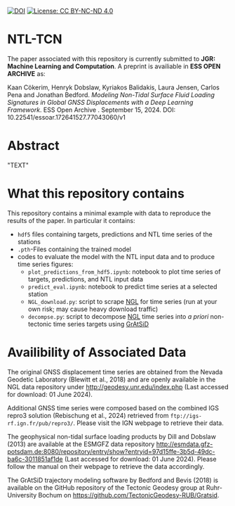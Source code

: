 [![DOI](https://zenodo.org/badge/857427966.svg)](https://zenodo.org/doi/10.5281/zenodo.13768181)
[![License: CC BY-NC-ND 4.0](https://img.shields.io/badge/License-CC_BY--NC--ND_4.0-lightgrey.svg)](https://creativecommons.org/licenses/by-nc-nd/4.0/)

# NTL-TCN
The paper associated with this repository is currently submitted to __JGR: Machine Learning and Computation__. A preprint is availiable in __ESS OPEN ARCHIVE__ as:

Kaan Cökerim, Henryk Dobslaw, Kyriakos Balidakis, Laura Jensen, Carlos Pena and Jonathan Bedford. _Modeling Non-Tidal Surface Fluid Loading Signatures in Global GNSS Displacements with a Deep Learning Framework_. ESS Open Archive . September 15, 2024. DOI: 10.22541/essoar.172641527.77043060/v1

# Abstract
"TEXT"

# What this repository contains
This repository contains a minimal example with data to reproduce the results of the paper. In particular it contains: 
- `hdf5` files containing targets, predictions and NTL time series of the stations
- `.pth`-Files containing the trained model
- codes to evaluate the model with the NTL input data and to produce time series figures:
  - `plot_predictions_from_hdf5.ipynb`: notebook to plot time series of targets, predictions, and NTL input data
  - `predict_eval.ipynb`: notebook to predict time series at a selected station
  - `NGL_download.py`: script to scrape [NGL](http://geodesy.unr.edu/index.php) for time series (run at your own risk; may cause heavy download traffic)
  - `decompse.py`: script to decompose [NGL](http://geodesy.unr.edu/index.php) time series into _a priori_ non-tectonic time series targets using [GrAtSiD](https://github.com/TectonicGeodesy-RUB/Gratsid)

# Availibility of Associated Data
The original GNSS displacement time series are obtained from the Nevada Geodetic Laboratory (Blewitt et al., 2018) and are openly available in the NGL data repository under http://geodesy.unr.edu/index.php (Last accessed for download: 01 June 2024). 

Additional GNSS time series were composed based on the combined IGS repro3 solution (Rebischung et al., 2024) retrieved from `ftp://igs-rf.ign.fr/pub/repro3/`. Please visit the IGN webpage to retrieve their data.

The geophysical non-tidal surface loading products by Dill and Dobslaw (2013) are available at the ESMGFZ data repository http://esmdata.gfz-potsdam.de:8080/repository/entry/show?entryid=97d15ffe-3b5d-49dc-ba6c-3011851af1de (Last accessed for download: 01 June 2024). Please follow the manual on their webpage to retrieve the data accordingly.

The GrAtSiD trajectory modeling software by Bedford and Bevis (2018) is available on the GitHub repository of the Tectonic Geodesy group at Ruhr-University Bochum on https://github.com/TectonicGeodesy-RUB/Gratsid.
